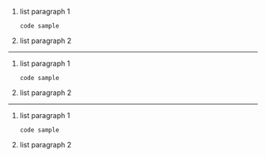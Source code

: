 1. list paragraph 1
   ```
   code sample
   ```
2. list paragraph 2

---

1. list paragraph 1
   ```
   code sample
   ```

2. list paragraph 2

---

1. list paragraph 1

       code sample

2. list paragraph 2
